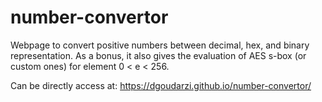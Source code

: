 # number-convertor

Webpage to convert positive numbers between decimal, hex, and binary representation. 
As a bonus, it also gives the evaluation of AES s-box (or custom ones) for element 0 < e < 256.

Can be directly access at:
https://dgoudarzi.github.io/number-convertor/
